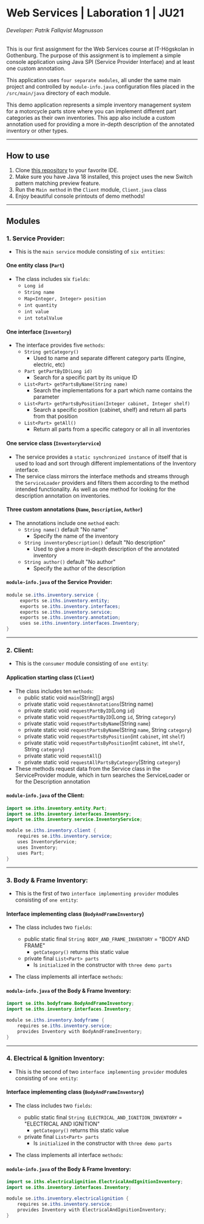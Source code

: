 # Web Services | Laboration 1 | JU21
###### Developer: Patrik Fallqvist Magnusson

This is our first assignment for the Web Services course at IT-Högskolan in Gothenburg.
The purpose of this assignment is to implement a simple console application using Java SPI (Service Provider Interface) and at least one custom annotation.

This application uses `four separate modules`, all under the same main project and controlled by `module-info.java` configuration files
placed in the `/src/main/java` directory of each module.

This demo application represents a simple inventory management system for a motorcycle parts store where you can implement different
part categories as their own inventories. This app also include a custom annotation used for providing a more in-depth description of the annotated inventory or other types. 

---

## How to use

1. Clone [this repository](https://github.com/LordRekishi/Lab1-SPI-WebServices.git) to your favorite IDE.
2. Make sure you have Java 18 installed, this project uses the new Switch pattern matching preview feature.
3. Run the `Main method` in the `Client` module, `Client.java` class
4. Enjoy beautiful console printouts of demo methods!

---

## Modules

### 1. **Service Provider:**

- This is the `main service` module consisting of `six entities`:

#### One entity class (`Part`)
- The class includes six `fields`:
  - `Long id`
  - `String name`
  - `Map<Integer, Integer> position`
  - `int quantity`
  - `int value`
  - `int totalValue`

#### One interface (`Inventory`)
- The interface provides five `methods`:
  - `String getCategory()`
    - Used to name and separate different category parts (Engine, electric, etc)
  - `Part getPartByID(Long id)`
    - Search for a specific part by its unique ID
  - `List<Part> getPartsByName(String name)`
    - Search the implementations for a part which name contains the parameter
  - `List<Part> getPartsByPosition(Integer cabinet, Integer shelf)`
    - Search a specific position (cabinet, shelf) and return all parts from that position
  - `List<Part> getAll()`
    - Return all parts from a specific category or all in all inventories

#### One service class (`InventoryService`)
- The service provides a `static synchronized instance` of itself that is used to load and sort through different
implementations of the Inventory interface.
- The service class mirrors the interface methods and streams through the `ServiceLoader` providers and filters them
according to the method intended functionality. As well as one method for looking for the description annotation on inventories.

#### Three custom annotations (`Name`, `Description`, `Author`)
- The annotations include one `method` each:  
  - `String name()` default "No name"
    - Specify the name of the inventory
  - `String inventoryDescription()` default "No description"
    - Used to give a more in-depth description of the annotated inventory
  - `String author()` default "No author"
    - Specify the author of the description

#### `module-info.java` of the Service Provider:

``` java
module se.iths.inventory.service {
     exports se.iths.inventory.entity;
     exports se.iths.inventory.interfaces;
     exports se.iths.inventory.service;
     exports se.iths.inventory.annotation;
     uses se.iths.inventory.interfaces.Inventory;
}
```

---

### 2. **Client:**

- This is the `consumer` module consisting of `one entity`:

#### Application starting class (`Client`)
- The class includes ten `methods`:
  - public static void `main`(String[] args)
  - private static void `requestAnnotations`(String name)
  - private static void `requestPartByID`(Long `id`)
  - private static void `requestPartByID`(Long `id`, String `category`)
  - private static void `requestPartsByName`(String `name`)
  - private static void `requestPartsByName`(String `name`, String `category`)
  - private static void `requestPartsByPosition`(int `cabinet`, int `shelf`)
  - private static void `requestPartsByPosition`(int `cabinet`, int `shelf`, String `category`)
  - private static void `requestAll`()
  - private static void `requestAllPartsByCategory`(String `category`)
- These methods request data from the Service class in the ServiceProvider module, which in turn searches the ServiceLoader or for the Description annotation

#### `module-info.java` of the Client:

``` java
import se.iths.inventory.entity.Part;
import se.iths.inventory.interfaces.Inventory;
import se.iths.inventory.service.InventoryService;

module se.iths.inventory.client {
    requires se.iths.inventory.service;
    uses InventoryService;
    uses Inventory;
    uses Part;
}
```

---

### 3. **Body & Frame Inventory:**

- This is the first of two `interface implementing provider` modules consisting of `one entity`:

#### Interface implementing class (`BodyAndFrameInventory`)
- The class includes two `fields`:
    - public static final `String BODY_AND_FRAME_INVENTORY` = "BODY AND FRAME"
      - `getCategory()` returns this static value
    - private final `List<Part> parts`
      - Is `initialized` in the constructor with `three demo parts`


- The class implements all interface `methods`:

#### `module-info.java` of the Body & Frame Inventory:

``` java
import se.iths.bodyframe.BodyAndFrameInventory;
import se.iths.inventory.interfaces.Inventory;

module se.iths.inventory.bodyframe {
    requires se.iths.inventory.service;
    provides Inventory with BodyAndFrameInventory;
}
```

---

### 4. **Electrical & Ignition Inventory:**

- This is the second of two `interface implementing provider` modules consisting of `one entity`:

#### Interface implementing class (`BodyAndFrameInventory`)
- The class includes two `fields`:
  - public static final `String ELECTRICAL_AND_IGNITION_INVENTORY` = "ELECTRICAL AND IGNITION"
    - `getCategory()` returns this static value
  - private final `List<Part> parts`
    - Is `initialized` in the constructor with `three demo parts`


- The class implements all interface `methods`:

#### `module-info.java` of the Body & Frame Inventory:

``` java
import se.iths.electricalignition.ElectricalAndIgnitionInventory;
import se.iths.inventory.interfaces.Inventory;

module se.iths.inventory.electricalignition {
    requires se.iths.inventory.service;
    provides Inventory with ElectricalAndIgnitionInventory;
}
```